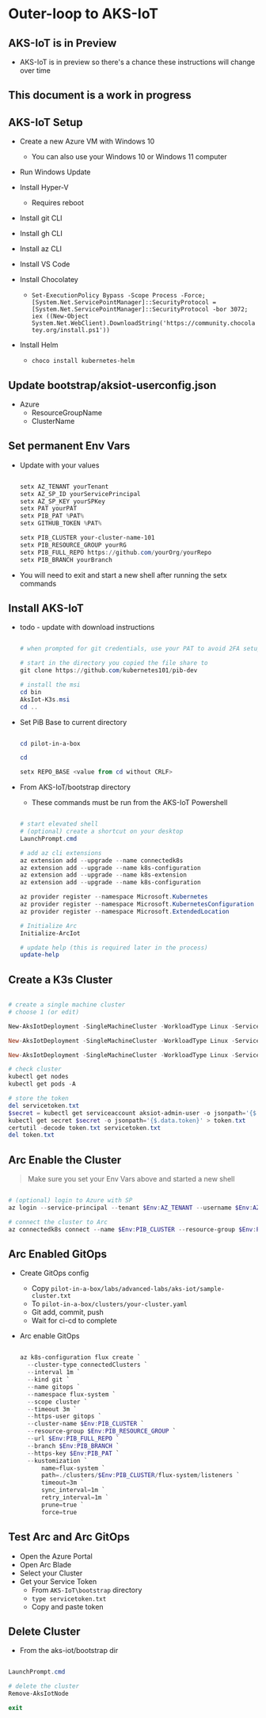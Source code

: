 # Outer-loop to AKS-IoT

## AKS-IoT is in Preview

- AKS-IoT is in preview so there's a chance these instructions will change over time

## This document is a work in progress

## AKS-IoT Setup

- Create a new Azure VM with Windows 10
  - You can also use your Windows 10 or Windows 11 computer
- Run Windows Update
- Install Hyper-V
  - Requires reboot
- Install git CLI
- Install gh CLI
- Install az CLI
- Install VS Code

- Install Chocolatey
  - `Set-ExecutionPolicy Bypass -Scope Process -Force; [System.Net.ServicePointManager]::SecurityProtocol = [System.Net.ServicePointManager]::SecurityProtocol -bor 3072; iex ((New-Object System.Net.WebClient).DownloadString('https://community.chocolatey.org/install.ps1'))`

- Install Helm
  - `choco install kubernetes-helm`

## Update bootstrap/aksiot-userconfig.json

- Azure
  - ResourceGroupName
  - ClusterName

## Set permanent Env Vars

- Update with your values

  ```powershell

  setx AZ_TENANT yourTenant
  setx AZ_SP_ID yourServicePrincipal
  setx AZ_SP_KEY yourSPKey
  setx PAT yourPAT
  setx PIB_PAT %PAT%
  setx GITHUB_TOKEN %PAT%

  setx PIB_CLUSTER your-cluster-name-101
  setx PIB_RESOURCE_GROUP yourRG
  setx PIB_FULL_REPO https://github.com/yourOrg/yourRepo
  setx PIB_BRANCH yourBranch

  ```

- You will need to exit and start a new shell after running the setx commands

## Install AKS-IoT

- todo - update with download instructions

  ```powershell

  # when prompted for git credentials, use your PAT to avoid 2FA setup / issues

  # start in the directory you copied the file share to
  git clone https://github.com/kubernetes101/pib-dev

  # install the msi
  cd bin
  AksIot-K3s.msi
  cd ..

  ```

- Set PiB Base to current directory

  ```powershell

  cd pilot-in-a-box

  cd

  setx REPO_BASE <value from cd without CRLF>

  ```

- From AKS-IoT/bootstrap directory
  - These commands must be run from the AKS-IoT Powershell

  ```powershell

  # start elevated shell
  # (optional) create a shortcut on your desktop
  LaunchPrompt.cmd

  # add az cli extensions
  az extension add --upgrade --name connectedk8s
  az extension add --upgrade --name k8s-configuration
  az extension add --upgrade --name k8s-extension
  az extension add --upgrade --name k8s-configuration

  az provider register --namespace Microsoft.Kubernetes
  az provider register --namespace Microsoft.KubernetesConfiguration
  az provider register --namespace Microsoft.ExtendedLocation

  # Initialize Arc
  Initialize-ArcIot

  # update help (this is required later in the process)
  update-help

  ```

## Create a K3s Cluster

```powershell

# create a single machine cluster
# choose 1 (or edit)

New-AksIotDeployment -SingleMachineCluster -WorkloadType Linux -ServiceIPRangeSize 10 -LinuxVmCpuCount 2 -LinuxVmMemoryInMB 4096

New-AksIotDeployment -SingleMachineCluster -WorkloadType Linux -ServiceIPRangeSize 10 -LinuxVmCpuCount 4 -LinuxVmMemoryInMB 8192

New-AksIotDeployment -SingleMachineCluster -WorkloadType Linux -ServiceIPRangeSize 10 -LinuxVmCpuCount 6 -LinuxVmMemoryInMB 12288

# check cluster
kubectl get nodes
kubectl get pods -A

# store the token
del servicetoken.txt
$secret = kubectl get serviceaccount aksiot-admin-user -o jsonpath='{$.secrets[0].name}'
kubectl get secret $secret -o jsonpath='{$.data.token}' > token.txt
certutil -decode token.txt servicetoken.txt
del token.txt

```

## Arc Enable the Cluster

> Make sure you set your Env Vars above and started a new shell

```powershell

# (optional) login to Azure with SP
az login --service-principal --tenant $Env:AZ_TENANT --username $Env:AZ_SP_ID --password $Env:AZ_SP_KEY

# connect the cluster to Arc
az connectedk8s connect --name $Env:PIB_CLUSTER --resource-group $Env:PIB_RESOURCE_GROUP

```

## Arc Enabled GitOps

- Create GitOps config
  - Copy `pilot-in-a-box/labs/advanced-labs/aks-iot/sample-cluster.txt`
  - To `pilot-in-a-box/clusters/your-cluster.yaml`
  - Git add, commit, push
  - Wait for ci-cd to complete

- Arc enable GitOps

  ```powershell

  az k8s-configuration flux create `
    --cluster-type connectedClusters `
    --interval 1m `
    --kind git `
    --name gitops `
    --namespace flux-system `
    --scope cluster `
    --timeout 3m `
    --https-user gitops `
    --cluster-name $Env:PIB_CLUSTER `
    --resource-group $Env:PIB_RESOURCE_GROUP `
    --url $Env:PIB_FULL_REPO `
    --branch $Env:PIB_BRANCH `
    --https-key $Env:PIB_PAT `
    --kustomization `
        name=flux-system `
        path=./clusters/$Env:PIB_CLUSTER/flux-system/listeners `
        timeout=3m `
        sync_interval=1m `
        retry_interval=1m `
        prune=true `
        force=true

  ```

## Test Arc and Arc GitOps

- Open the Azure Portal
- Open Arc Blade
- Select your Cluster
- Get your Service Token
  - From `AKS-IoT\bootstrap` directory
  - `type servicetoken.txt`
  - Copy and paste token

## Delete Cluster

- From the aks-iot/bootstrap dir

```powershell

LaunchPrompt.cmd

# delete the cluster
Remove-AksIotNode

exit

```

